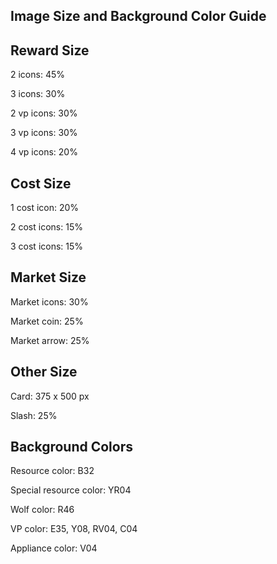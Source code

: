 ## Image Size and Background Color Guide

## Reward Size

2 icons: 45%

3 icons: 30%

2 vp icons: 30%

3 vp icons: 30%

4 vp icons: 20%

## Cost Size

1 cost icon: 20%

2 cost icons: 15%

3 cost icons: 15%

## Market Size

Market icons: 30%

Market coin: 25%

Market arrow: 25%

## Other Size

Card: 375 x 500 px

Slash: 25%

## Background Colors

Resource color: B32

Special resource color: YR04

Wolf color: R46

VP color: E35, Y08, RV04, C04

Appliance color: V04

